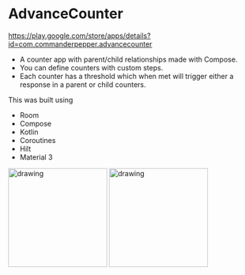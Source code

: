 # AdvanceCounter
https://play.google.com/store/apps/details?id=com.commanderpepper.advancecounter

- A counter app with parent/child relationships made with Compose. 
- You can define counters with custom steps. 
- Each counter has a threshold which when met will trigger either a response in a parent or child counters. 

This was built using
- Room 
- Compose
- Kotlin
- Coroutines
- Hilt
- Material 3

<img src="https://user-images.githubusercontent.com/6993397/207474227-00cad493-1284-438d-822b-dd0585951027.png" alt="drawing" width="200"/>
<img src="https://user-images.githubusercontent.com/6993397/207474228-9419e821-f12e-4159-89f9-e29dd9364f50.png" alt="drawing" width="200"/>
